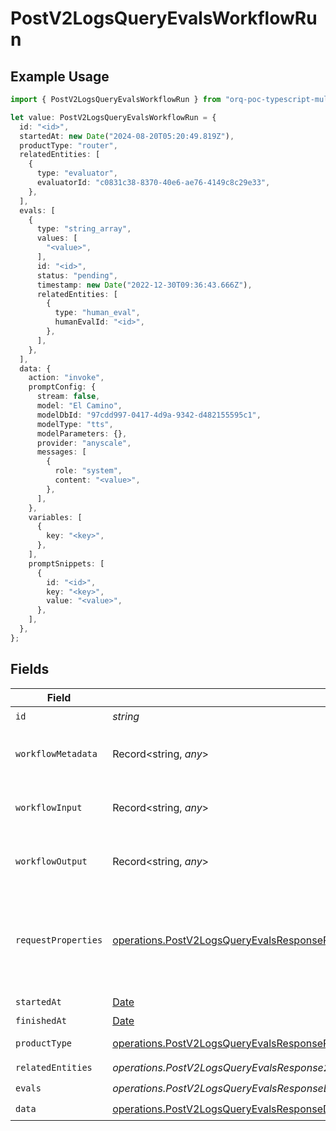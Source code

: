 # PostV2LogsQueryEvalsWorkflowRun

## Example Usage

```typescript
import { PostV2LogsQueryEvalsWorkflowRun } from "orq-poc-typescript-multi-env-version/models/operations";

let value: PostV2LogsQueryEvalsWorkflowRun = {
  id: "<id>",
  startedAt: new Date("2024-08-20T05:20:49.819Z"),
  productType: "router",
  relatedEntities: [
    {
      type: "evaluator",
      evaluatorId: "c0831c38-8370-40e6-ae76-4149c8c29e33",
    },
  ],
  evals: [
    {
      type: "string_array",
      values: [
        "<value>",
      ],
      id: "<id>",
      status: "pending",
      timestamp: new Date("2022-12-30T09:36:43.666Z"),
      relatedEntities: [
        {
          type: "human_eval",
          humanEvalId: "<id>",
        },
      ],
    },
  ],
  data: {
    action: "invoke",
    promptConfig: {
      stream: false,
      model: "El Camino",
      modelDbId: "97cdd997-0417-4d9a-9342-d482155595c1",
      modelType: "tts",
      modelParameters: {},
      provider: "anyscale",
      messages: [
        {
          role: "system",
          content: "<value>",
        },
      ],
    },
    variables: [
      {
        key: "<key>",
      },
    ],
    promptSnippets: [
      {
        id: "<id>",
        key: "<key>",
        value: "<value>",
      },
    ],
  },
};
```

## Fields

| Field                                                                                                                                | Type                                                                                                                                 | Required                                                                                                                             | Description                                                                                                                          |
| ------------------------------------------------------------------------------------------------------------------------------------ | ------------------------------------------------------------------------------------------------------------------------------------ | ------------------------------------------------------------------------------------------------------------------------------------ | ------------------------------------------------------------------------------------------------------------------------------------ |
| `id`                                                                                                                                 | *string*                                                                                                                             | :heavy_check_mark:                                                                                                                   | N/A                                                                                                                                  |
| `workflowMetadata`                                                                                                                   | Record<string, *any*>                                                                                                                | :heavy_minus_sign:                                                                                                                   | Metadata for the workflow run                                                                                                        |
| `workflowInput`                                                                                                                      | Record<string, *any*>                                                                                                                | :heavy_minus_sign:                                                                                                                   | Input for the workflow run                                                                                                           |
| `workflowOutput`                                                                                                                     | Record<string, *any*>                                                                                                                | :heavy_minus_sign:                                                                                                                   | Output for the workflow run                                                                                                          |
| `requestProperties`                                                                                                                  | [operations.PostV2LogsQueryEvalsResponseRequestProperties](../../models/operations/postv2logsqueryevalsresponserequestproperties.md) | :heavy_minus_sign:                                                                                                                   | An optional field that is filled if the workflow was triggered by an HTTP request                                                    |
| `startedAt`                                                                                                                          | [Date](https://developer.mozilla.org/en-US/docs/Web/JavaScript/Reference/Global_Objects/Date)                                        | :heavy_check_mark:                                                                                                                   | N/A                                                                                                                                  |
| `finishedAt`                                                                                                                         | [Date](https://developer.mozilla.org/en-US/docs/Web/JavaScript/Reference/Global_Objects/Date)                                        | :heavy_minus_sign:                                                                                                                   | N/A                                                                                                                                  |
| `productType`                                                                                                                        | [operations.PostV2LogsQueryEvalsResponseProductType](../../models/operations/postv2logsqueryevalsresponseproducttype.md)             | :heavy_check_mark:                                                                                                                   | Orquesta product                                                                                                                     |
| `relatedEntities`                                                                                                                    | *operations.PostV2LogsQueryEvalsResponse200ApplicationJSONResponseBodyItems37WorkflowRunRelatedEntities*[]                           | :heavy_check_mark:                                                                                                                   | N/A                                                                                                                                  |
| `evals`                                                                                                                              | *operations.PostV2LogsQueryEvalsResponseEvals*[]                                                                                     | :heavy_check_mark:                                                                                                                   | N/A                                                                                                                                  |
| `data`                                                                                                                               | [operations.PostV2LogsQueryEvalsResponseData](../../models/operations/postv2logsqueryevalsresponsedata.md)                           | :heavy_check_mark:                                                                                                                   | N/A                                                                                                                                  |